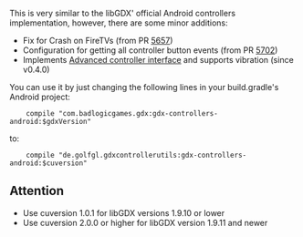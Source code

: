 This is very similar to the libGDX' official Android controllers implementation, however, there are some minor additions:

* Fix for Crash on FireTVs (from PR [5657](https://github.com/libgdx/libgdx/pull/5657))
* Configuration for getting all controller button events (from PR [5702](https://github.com/libgdx/libgdx/pull/5702))
* Implements [Advanced controller interface](https://github.com/MrStahlfelge/gdx-controllerutils/wiki/Advanced-Controller-interface) and supports vibration (since v0.4.0)


You can use it by just changing the following lines in your build.gradle's Android project:

        compile "com.badlogicgames.gdx:gdx-controllers-android:$gdxVersion"

to: 

        compile "de.golfgl.gdxcontrollerutils:gdx-controllers-android:$cuversion"

## Attention
* Use cuversion 1.0.1 for libGDX versions 1.9.10 or lower
* Use cuversion 2.0.0 or higher for libGDX version 1.9.11 and newer